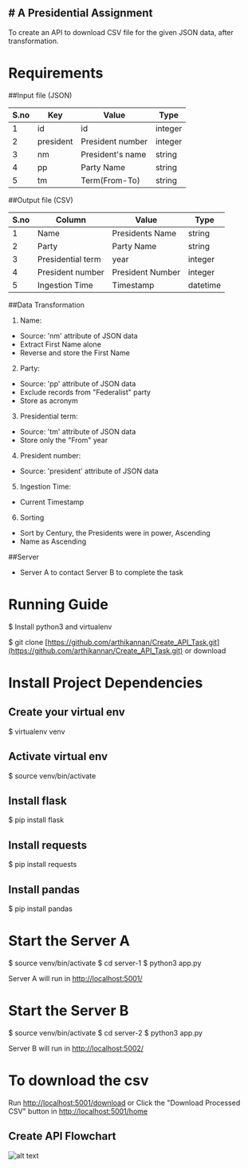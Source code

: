 ﻿﻿﻿﻿﻿﻿﻿﻿﻿﻿# ﻿﻿A Presidential Assignment--------------------------------------------------------To create an API to download CSV file for the given JSON data, after transformation.# Requirements##Input file (JSON)|S.no| Key | Value | Type ||----|-----|-----|----|| 1 |  id | id | integer || 2 | president | President number | integer || 3 | nm | President's name| string || 4 | pp | Party Name | string || 5 | tm | Term(From-To) | string |##Output file (CSV)|S.no| Column | Value | Type ||----|-----|-----|----|| 1 |  Name | Presidents Name | string || 2 | Party | Party Name | string || 3 | Presidential term | year | integer || 4 | President number | President Number | integer || 5 | Ingestion Time | Timestamp | datetime |##Data Transformation1.  Name: - Source: 'nm' attribute of JSON data - Extract First Name alone - Reverse and store the First Name2. Party: - Source: 'pp' attribute of JSON data - Exclude records from "Federalist" party - Store as acronym3. Presidential term: - Source: 'tm' attribute of JSON data - Store only the "From" year4. President number: - Source: 'president' attribute of JSON data5. Ingestion Time: - Current Timestamp6. Sorting - Sort by Century, the Presidents were in power, Ascending - Name as Ascending##Server- Server A to contact Server B to complete the task   # Running Guide$ Install python3 and virtualenv$ git clone [https://github.com/arthikannan/Create_API_Task.git](https://github.com/arthikannan/Create_API_Task.git) or download# Install Project Dependencies## Create your virtual env$ virtualenv venv## Activate virtual env$ source venv/bin/activate## Install flask$ pip install flask## Install requests$ pip install requests## Install pandas$ pip install pandas# Start the Server A$ source venv/bin/activate$ cd server-1$ python3 app.pyServer A will run in[http://localhost:5001/](http://localhost:5001/)# Start the Server B$ source venv/bin/activate$ cd server-2$ python3 app.pyServer B will run in [http://localhost:5002/](http://localhost:5002/)# To download the csvRun [http://localhost:5001/download](http://localhost:5001/download)orClick the "Download Processed CSV" button in [http://localhost:5001/home](http://localhost:5001/home) ## Create API Flowchart![alt text](https://drive.google.com/file/d/1md2ahN5_nF3QVPve4n4SJu7LI7lrUKRo/view?usp=sharing)